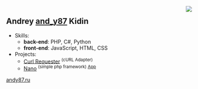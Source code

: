 <img align='right' src="https://github-readme-stats.vercel.app/api/top-langs/?username=andy87&langs_count=5&hide_title=true">  

## Andrey [and_y87](https://t.me/and_y87) Kidin  

* Skills:  
  * **back-end**: PHP, C#, Python  
  * **front-end**: JavaScript, HTML, CSS  
* Projects:  
  * [Curl Requester](https://github.com/andy87/curl-requester) <sup>(cURL Adapter)</sup>  
  * [Nano](https://github.com/andy87/nano-framework)  <sup>(simple php framework) [App](https://github.com/andy87/nano-app)</sup>  

[andy87.ru](https://andy87.ru)  
